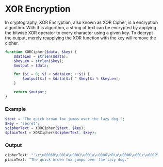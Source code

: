 # XOR Encryption
In cryptography, XOR Encryption, also known as XOR Cipher, is a encryption algorithm. With this algorithm, a string of text can be encrypted by applying the bitwise XOR operator to every character using a given key. To decrypt the output, merely reapplying the XOR function with the key will remove the cipher.
```php
function XORCipher($data, $key) {
	$dataLen = strlen($data);
	$keyLen = strlen($key);
	$output = $data;

	for ($i = 0; $i < $dataLen; ++$i) {
		$output[$i] = $data[$i] ^ $key[$i % $keyLen];
	}

	return $output;
}
```
### Example
```php
$text = "The quick brown fox jumps over the lazy dog.";
$key = "secret";
$cipherText = XORCipher($text, $key);
$plainText = XORCipher($cipherText, $key);
```
### Output
```php
cipherText: "'\r\u0006R\u0014\u0001\u001a\u0006\bR\a\u0006\u001c\u0012\rR\u0003\u001b\vE\t\a\b\u0004\0E\f\u0004\0\u0006S\u0011\v\u0017E\u0018\u0012\u001f\u001aR\u0001\u001b\u0014K"
plainText: "The quick brown fox jumps over the lazy dog."
```
